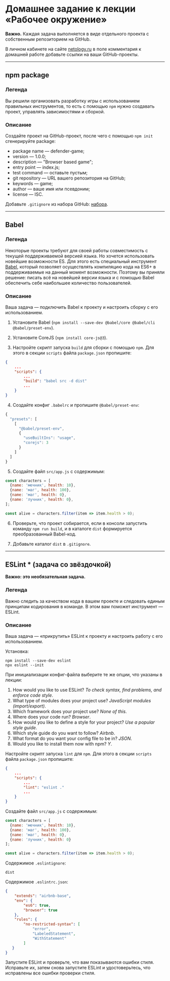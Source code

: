 # Домашнее задание к лекции «Рабочее окружение»

**Важно.** Каждая задача выполняется в виде отдельного проекта с собственным репозиторием на GitHub.

В личном кабинете на сайте [netology.ru](http://netology.ru/) в поле комментария к домашней работе добавьте ссылки на ваши GitHub-проекты.

---

## npm package

### Легенда

Вы решили организовать разработку игры с использованием правильных инструментов, то есть с помощью `npm` нужно создавать проект, управлять зависимостями и сборкой. 

### Описание

Создайте проект на GitHub-проект, после чего с помощью `npm init` сгенерируйте package:
- package name — defender-game;
- version — 1.0.0;
- description — "Browser based game";
- entry point — index.js;
- test command — оставьте пустым;
- git repository — URL вашего репозитория на GitHub;
- keywords — game;
- author — ваше имя или псевдоним;
- license — ISC.

Добавьте `.gitignore` из набора GitHub: [набора](https://github.com/github/gitignore/blob/master/Node.gitignore).

---

## Babel

### Легенда

Некоторые проекты требуют для своей работы совместимость с текущей поддерживаемой версией языка. Но хочется использовать новейшие возможности ES. Для этого есть специальный инструмент [Babel](https://babeljs.io), который позволяет осуществлять компиляцию кода на ES6+ в поддерживаемые на данный момент возможности. Поэтому вы приняли решение: писать всё на новейшей версии языка и с помощью Babel обеспечить себе наибольшее количество пользователей.

### Описание

Ваша задача — подключить Babel к проекту и настроить сборку с его использованием.

1. Установите Babel (`npm install --save-dev @babel/core @babel/cli @babel/preset-env`).
2. Установите CoreJS (`npm install core-js@3`).

3. Настройте скрипт запуска `build` для сборки с помощью `npm`. Для этого в секции `scripts` файла `package.json` пропишите:
```json
{
    ...
    "scripts": {
        ...
        "build": "babel src -d dist"
        ...
    }
}
```

4. Создайте конфиг `.babelrc` и пропишите `@babel/preset-env`:
```javascript
{
  "presets": [
    [
      "@babel/preset-env",
      {
        "useBuiltIns": "usage",
        "corejs": 3
      }
    ]
  ]
}
```

5. Создайте файл `src/app.js` с содержимым:
```javascript
const characters = [
  {name: 'мечник', health: 10},
  {name: 'маг', health: 100},
  {name: 'маг', health: 0},
  {name: 'лучник', health: 0},
];

const alive = characters.filter(item => item.health > 0);
```

6. Проверьте, что проект собирается, если в консоли запустить команду `npm run build`, и в каталоге `dist` формируется преобразованный Babel-код.

7. Добавьте каталог `dist` в `.gitignore`.

---

## ESLint * (задача со звёздочкой)

**Важно: это необязательная задача.**

### Легенда

Важно следить за качеством кода в вашем проекте и следовать единым принципам кодирования в команде. В этом вам поможет инструмент — ESLint.

### Описание

Ваша задача — «прикрутить» ESLint к проекту и настроить работу с его использованием.

Установка:
```shell
npm install --save-dev eslint
npx eslint --init
```

При инициализации конфиг-файла выберите те же опции, что указаны в лекции:
1. How would you like to use ESLint? *To check syntax, find problems, and enforce code style*.
2. What type of modules does your project use? *JavaScript modules (import/export)*.
3. Which framework does your project use? *None of this*.
4. Where does your code run? *Browser*.
5. How would you like to define a style for your project? *Use a popular style guide*.
6. Which style guide do you want to follow? *Airbnb*.
7. What format do you want your config file to be in? *JSON*.
8. Would you like to install them now with npm? *Y*.

Настройте скрипт запуска `lint` для `npm`. Для этого в секции `scripts` файла `package.json` пропишите:
```json
{
    ...
    "scripts": {
        ...
        "lint": "eslint ."
        ...
    }
}
```

Создайте файл `src/app.js` с содержимым:
```javascript
const characters = [
  {name: 'мечник', health: 10},
  {name: 'маг', health: 100},
  {name: 'маг', health: 0},
  {name: 'лучник', health: 0}
];

const alive = characters.filter(item => item.health > 0);
```

Содержимое `.eslintignore`:
```
dist
```

Содержимое `.eslintrc.json`:
```json
{
    "extends": "airbnb-base",
    "env": {
        "es6": true,
        "browser": true
    },
    "rules": {
        "no-restricted-syntax": [
            "error",
            "LabeledStatement",
            "WithStatement"
        ]
   }
}
```

Запустите ESLint и проверьте, что вам показываются ошибки стиля. Исправьте их, затем снова запустите ESLint и удостоверьтесь, что исправлены все ошибки проверки стиля.
